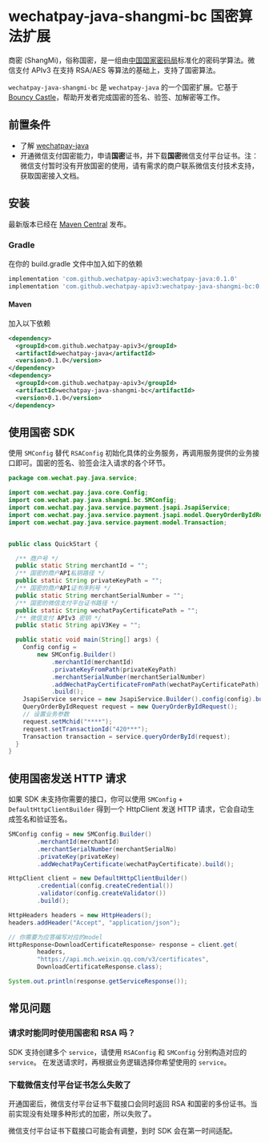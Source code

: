 # wechatpay-java-shangmi-bc 国密算法扩展

商密 (ShangMi)，俗称国密，是一组由[中国国家密码局](https://www.oscca.gov.cn/)标准化的密码学算法。微信支付 APIv3 在支持 RSA/AES 等算法的基础上，支持了国密算法。

`wechatpay-java-shangmi-bc` 是 `wechatpay-java` 的一个国密扩展。它基于 [Bouncy Castle](https://www.bouncycastle.org/java.html)，帮助开发者完成国密的签名、验签、加解密等工作。

## 前置条件

+ 了解 [wechatpay-java](https://github.com/wechatpay-apiv3/wechatpay-java)
+ 开通微信支付国密能力，申请**国密**证书，并下载**国密**微信支付平台证书。注：微信支付暂时没有开放国密的使用，请有需求的商户联系微信支付技术支持，获取国密接入文档。

## 安装

最新版本已经在 [Maven Central](https://search.maven.org/artifact/com.github.wechatpay-apiv3/wechatpay-java-shangmi-bc) 发布。

### Gradle
在你的 build.gradle 文件中加入如下的依赖
```groovy
implementation 'com.github.wechatpay-apiv3:wechatpay-java:0.1.0'
implementation 'com.github.wechatpay-apiv3:wechatpay-java-shangmi-bc:0.1.0'
```



#### Maven
加入以下依赖
```xml
<dependency>
  <groupId>com.github.wechatpay-apiv3</groupId>
  <artifactId>wechatpay-java</artifactId>
  <version>0.1.0</version>
</dependency>
<dependency>
  <groupId>com.github.wechatpay-apiv3</groupId>
  <artifactId>wechatpay-java-shangmi-bc</artifactId>
  <version>0.1.0</version>
</dependency>
```

## 使用国密 SDK

使用 `SMConfig` 替代 `RSAConfig` 初始化具体的业务服务，再调用服务提供的业务接口即可。国密的签名、验签会注入请求的各个环节。

```java
package com.wechat.pay.java.service;

import com.wechat.pay.java.core.Config;
import com.wechat.pay.java.shangmi.bc.SMConfig;
import com.wechat.pay.java.service.payment.jsapi.JsapiService;
import com.wechat.pay.java.service.payment.jsapi.model.QueryOrderByIdRequest;
import com.wechat.pay.java.service.payment.model.Transaction;


public class QuickStart {

  /** 商户号 */
  public static String merchantId = "";
  /** 国密的商户API私钥路径 */
  public static String privateKeyPath = "";
  /** 国密的商户API证书序列号 */
  public static String merchantSerialNumber = "";
  /** 国密的微信支付平台证书路径 */
  public static String wechatPayCertificatePath = "";
  /** 微信支付 APIv3 密钥 */
  public static String apiV3Key = "";

  public static void main(String[] args) {
    Config config =
        new SMConfig.Builder()
            .merchantId(merchantId)
            .privateKeyFromPath(privateKeyPath)
            .merchantSerialNumber(merchantSerialNumber)
            .addWechatPayCertificateFromPath(wechatPayCertificatePath)
            .build();
    JsapiService service = new JsapiService.Builder().config(config).build();
    QueryOrderByIdRequest request = new QueryOrderByIdRequest();
    // 设置业务参数
    request.setMchid("****");
    request.setTransactionId("420***");
    Transaction transaction = service.queryOrderById(request);
  }
}
```

## 使用国密发送 HTTP 请求

如果 SDK 未支持你需要的接口，你可以使用 `SMConfig` + `DefaultHttpClientBuilder` 得到一个 HttpClient 发送 HTTP 请求，它会自动生成签名和验证签名。

```java
SMConfig config = new SMConfig.Builder()
        .merchantId(merchantId)
        .merchantSerialNumber(merchantSerialNo)
        .privateKey(privateKey)
        .addWechatPayCertificate(wechatPayCertificate).build();

HttpClient client = new DefaultHttpClientBuilder()
        .credential(config.createCredential())
        .validator(config.createValidator())
        .build();

HttpHeaders headers = new HttpHeaders();
headers.addHeader("Accept", "application/json");

// 你需要为应答编写对应的model
HttpResponse<DownloadCertificateResponse> response = client.get(
        headers,
        "https://api.mch.weixin.qq.com/v3/certificates",
        DownloadCertificateResponse.class);

System.out.println(response.getServiceResponse());
```

## 常见问题

### 请求时能同时使用国密和 RSA 吗？

SDK 支持创建多个 `service`，请使用 `RSAConfig` 和 `SMConfig` 分别构造对应的 `service`。
在发送请求时，再根据业务逻辑选择你希望使用的 `service`。

### 下载微信支付平台证书怎么失败了

开通国密后，微信支付平台证书下载接口会同时返回 RSA 和国密的多份证书。当前实现没有处理多种形式的加密，所以失败了。

微信支付平台证书下载接口可能会有调整，到时 SDK 会在第一时间适配。
